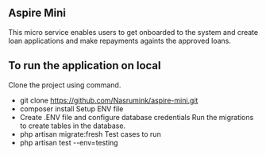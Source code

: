 ## Aspire Mini

This micro service enables users to get onboarded to the system and create loan applications and make repayments againts the approved loans.

## To run the application on local

Clone the project using command.
-   git clone https://github.com/Nasrumink/aspire-mini.git
-   composer install
Setup ENV file
-   Create .ENV file and configure database credentials
Run the migrations to create tables in the database. 
-   php artisan migrate:fresh
Test cases to run
-   php artisan test --env=testing
